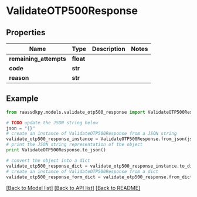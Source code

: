 # ValidateOTP500Response


## Properties
Name | Type | Description | Notes
------------ | ------------- | ------------- | -------------
**remaining_attempts** | **float** |  | 
**code** | **str** |  | 
**reason** | **str** |  | 

## Example

```python
from raassdkpy.models.validate_otp500_response import ValidateOTP500Response

# TODO update the JSON string below
json = "{}"
# create an instance of ValidateOTP500Response from a JSON string
validate_otp500_response_instance = ValidateOTP500Response.from_json(json)
# print the JSON string representation of the object
print ValidateOTP500Response.to_json()

# convert the object into a dict
validate_otp500_response_dict = validate_otp500_response_instance.to_dict()
# create an instance of ValidateOTP500Response from a dict
validate_otp500_response_form_dict = validate_otp500_response.from_dict(validate_otp500_response_dict)
```
[[Back to Model list]](../README.md#documentation-for-models) [[Back to API list]](../README.md#documentation-for-api-endpoints) [[Back to README]](../README.md)


